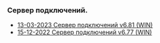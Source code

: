 ### Сервер подключений.

- [13-03-2023 Сервер подключений v6.81 (WIN)](https://github.com/alex-wm/education/raw/master/Tools/XDEV/v6_81win.zip)
- [15-12-2022 Сервер подключений v6.77 (WIN)](https://github.com/alex-wm/education/raw/master/Tools/XDEV/v6_77win.zip)